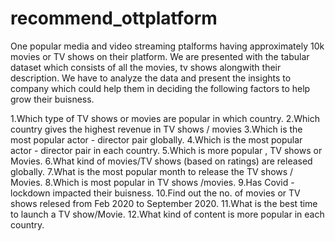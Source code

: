 # recommend_ottplatform

One popular media and video streaming ptalforms having approximately 10k movies or TV shows on their platform. 
We are presented with the tabular dataset which consists of all the movies, tv shows alongwith their description.
We have to analyze the data and present the insights to company which could help them in deciding the following factors to help grow their buisness.
	
1.Which type of TV shows or movies are popular in which country.
2.Which country gives the highest revenue in TV shows / movies
3.Which is the most popular actor - director pair globally.
4.Which is the most popular actor - director pair in each country.
5.Which is more popular , TV shows or Movies.
6.What kind of movies/TV shows (based on ratings) are released globally.
7.What is the most popular month to release the TV shows / Movies.
8.Which is most popular in TV shows /movies.
9.Has Covid -lockdown impacted their buisness.
10.Find out the no. of movies or TV shows relesed from Feb 2020 to September 2020.
11.What is the best time to launch a TV show/Movie.
12.What kind of content is more popular in each country.
